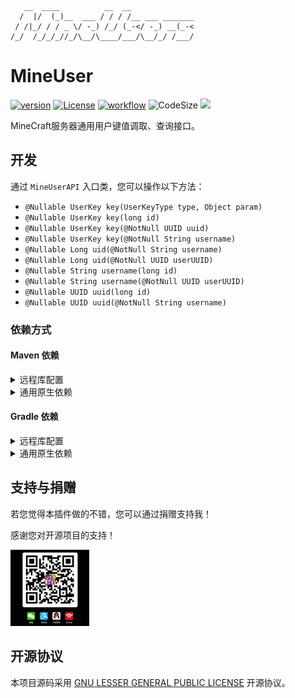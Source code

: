 ```text
   __  ____          __  __
  /  |/  (_)__  ___ / / / /__ ___ _______
 / /|_/ / / _ \/ -_) /_/ (_-</ -_) __(_-<
/_/  /_/_/_//_/\__/\____/___/\__/_/ /___/
```

# MineUser

[![version](https://img.shields.io/github/v/release/CarmJos/MineUser)](https://github.com/CarmJos/MineUser/releases)
[![License](https://img.shields.io/github/license/CarmJos/MineUser)](https://opensource.org/licenses/MIT)
[![workflow](https://github.com/CarmJos/MineUser/actions/workflows/maven.yml/badge.svg?branch=master)](https://github.com/CarmJos/MineUser/actions/workflows/maven.yml)
![CodeSize](https://img.shields.io/github/languages/code-size/CarmJos/MineUser)
![](https://visitor-badge.glitch.me/badge?page_id=MineUser.readme)

MineCraft服务器通用用户键值调取、查询接口。

## 开发

通过 `MineUserAPI` 入口类，您可以操作以下方法：

- `@Nullable UserKey key(UserKeyType type, Object param)`
- `@Nullable UserKey key(long id)`
- `@Nullable UserKey key(@NotNull UUID uuid)` 
- `@Nullable UserKey key(@NotNull String username)`
- `@Nullable Long uid(@NotNull String username)`
- `@Nullable Long uid(@NotNull UUID userUUID)` 
- `@Nullable String username(long id)` 
- `@Nullable String username(@NotNull UUID userUUID)`
- `@Nullable UUID uuid(long id)`
- `@Nullable UUID uuid(@NotNull String username)` 

### 依赖方式

#### Maven 依赖

<details>
<summary>远程库配置</summary>

```xml

<project>
    <repositories>

        <repository>
            <!--采用Maven中心库，安全稳定，但版本更新需要等待同步-->
            <id>maven</id>
            <name>Maven Central</name>
            <url>https://repo1.maven.org/maven2</url>
        </repository>

        <repository>
            <!--采用github依赖库，实时更新，但需要配置 (推荐) -->
            <id>MineUser</id>
            <name>GitHub Packages</name>
            <url>https://maven.pkg.github.com/CarmJos/MineUser</url>
        </repository>

        <repository>
            <!--采用我的私人依赖库，简单方便，但可能因为变故而无法使用-->
            <id>carm-repo</id>
            <name>Carm's Repo</name>
            <url>https://repo.carm.cc/repository/maven-public/</url>
        </repository>

    </repositories>
</project>
```

</details>

<details>
<summary>通用原生依赖</summary>

```xml

<project>
    <dependencies>
        <dependency>
            <groupId>cc.carm.lib</groupId>
            <artifactId>mineuser-api</artifactId>
            <version>[LATEST RELEASE]</version>
            <scope>compile</scope>
        </dependency>
    </dependencies>
</project>
```

</details>

#### Gradle 依赖

<details>
<summary>远程库配置</summary>

```groovy
repositories {

    // 采用Maven中心库，安全稳定，但版本更新需要等待同步
    mavenCentral()

    // 采用github依赖库，实时更新，但需要配置 (推荐)
    maven { url 'https://maven.pkg.github.com/CarmJos/MineUser' }

    // 采用我的私人依赖库，简单方便，但可能因为变故而无法使用
    maven { url 'https://repo.carm.cc/repository/maven-public/' }
}
```

</details>

<details>
<summary>通用原生依赖</summary>

```groovy
dependencies {
    api "cc.carm.lib:mineuser-api:[LATEST RELEASE]"
}
```

</details>

## 支持与捐赠

若您觉得本插件做的不错，您可以通过捐赠支持我！

感谢您对开源项目的支持！

<img height=25% width=25% src="https://raw.githubusercontent.com/CarmJos/CarmJos/main/img/donate-code.jpg"  alt=""/>

## 开源协议

本项目源码采用 [GNU LESSER GENERAL PUBLIC LICENSE](https://www.gnu.org/licenses/lgpl-3.0.html) 开源协议。
